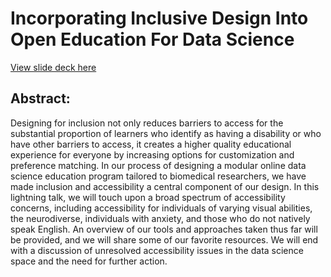 # Incorporating Inclusive Design Into Open Education For Data Science
[View slide deck here](https://franzenr.github.io/incorporating_inclusive_design/#/)

## Abstract:
Designing for inclusion not only reduces barriers to access for the substantial proportion of learners who identify as having a disability or who have other barriers to access, it creates a higher quality educational experience for everyone by increasing options for customization and preference matching. In our process of designing a modular online data science education program tailored to biomedical researchers, we have made inclusion and accessibility a central component of our design. In this lightning talk, we will  touch upon a broad spectrum of accessibility concerns, including accessibility for individuals of varying visual abilities, the neurodiverse, individuals with anxiety, and those who do not natively speak English. An overview of our tools and approaches taken thus far will be provided, and we will share some of our favorite resources. We will end with a discussion of unresolved accessibility issues in the data science space and the need for further action.
